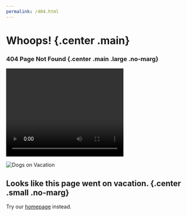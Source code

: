 ```yaml
---
permalink: /404.html
---
```

Whoops! {.center .main}
=======

### 404 Page Not Found {.center .main .large .no-marg}

<video width="320" height="240" controls>
  <source src="/assets/media/videos/404-pnf.mp4" type="video/mp4">
</video>

![Dogs on Vacation](https://media.coschedule.com/uploads/vacation-1.gif)

Looks like this page went on vacation. {.center .small .no-marg}
--------------------------------------

Try our [homepage](/) instead.